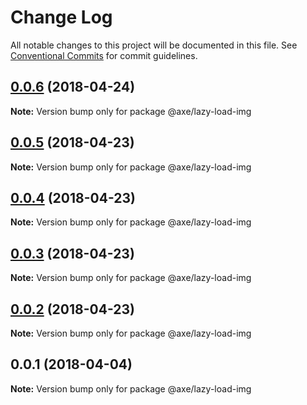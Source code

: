 # Change Log

All notable changes to this project will be documented in this file.
See [Conventional Commits](https://conventionalcommits.org) for commit guidelines.

<a name="0.0.6"></a>
## [0.0.6](https://github.com/ansenhuang/axe/compare/@axe/lazy-load-img@0.0.5...@axe/lazy-load-img@0.0.6) (2018-04-24)




**Note:** Version bump only for package @axe/lazy-load-img

<a name="0.0.5"></a>
## [0.0.5](https://github.com/ansenhuang/axe/compare/@axe/lazy-load-img@0.0.4...@axe/lazy-load-img@0.0.5) (2018-04-23)




**Note:** Version bump only for package @axe/lazy-load-img

<a name="0.0.4"></a>
## [0.0.4](https://github.com/ansenhuang/axe/compare/@axe/lazy-load-img@0.0.3...@axe/lazy-load-img@0.0.4) (2018-04-23)




**Note:** Version bump only for package @axe/lazy-load-img

<a name="0.0.3"></a>
## [0.0.3](https://github.com/ansenhuang/axe/compare/@axe/lazy-load-img@0.0.1...@axe/lazy-load-img@0.0.3) (2018-04-23)




**Note:** Version bump only for package @axe/lazy-load-img

<a name="0.0.2"></a>
## [0.0.2](https://github.com/ansenhuang/axe/compare/@axe/lazy-load-img@0.0.1...@axe/lazy-load-img@0.0.2) (2018-04-23)




**Note:** Version bump only for package @axe/lazy-load-img

<a name="0.0.1"></a>
## 0.0.1 (2018-04-04)




**Note:** Version bump only for package @axe/lazy-load-img
